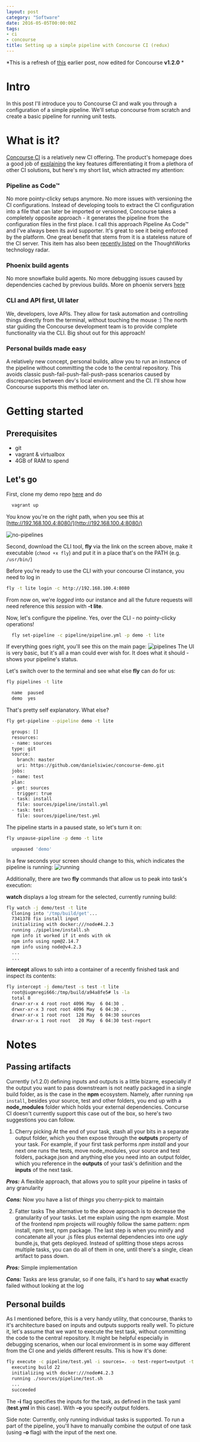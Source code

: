 ```yaml
---
layout: post
category: "Software"
date: 2016-05-05T00:00:00Z
tags:
- ci
- concourse
title: Setting up a simple pipeline with Concourse CI (redux)
---
```


*This is a refresh of [this](/2015/12/17/setting-up-a-simple-pipeline-with-concourse-ci/) earlier post, now edited for Concourse **v1.2.0** *

# Intro
In this post I'll introduce you to Concourse CI and walk you through a configuration of a simple pipeline. We'll setup concourse from scratch and create a basic pipeline for running unit tests.

# What is it?
[Concourse CI](http://concourse.ci) is a relatively new CI offering. The product's homepage does a good job of [explaining](http://concourse.ci/concourse-vs.html) the key features differentiating it from a plethora of other CI solutions, but here's my short list, which attracted my attention:

### Pipeline as Code™
No more pointy-clicky setups anymore. No more issues with versioning the CI configurations. Instead of developing tools to extract the CI configuration into a file that can later be imported or versioned, Concourse takes a completely opposite approach - it generates the pipeline from the configuration files in the first place. I call this approach Pipeline As Code™ and I've always been its avid supporter. It's great to see it being enforced by the platform. One great benefit that stems from it is a stateless nature of the CI server.
This item has also been [recently listed](https://www.thoughtworks.com/radar/techniques/programming-in-your-ci-cd-tool) on the ThoughtWorks technology radar.

### Phoenix build agents
No more snowflake build agents. No more debugging issues caused by dependencies cached by previous builds. More on phoenix servers [here](http://martinfowler.com/bliki/PhoenixServer.html)


### CLI and API first, UI later
We, developers, love APIs. They allow for task automation and controlling things directly from the terminal, without touching the mouse :)
The north star guiding the Concourse development team is to provide complete functionality via the CLI. Big shout out for this approach!

### Personal builds made easy
A relatively new concept, personal builds, allow you to run an instance of the pipeline without committing the code to the central repository. This avoids classic push-fail-push-fail-push-pass scenarios caused by discrepancies between dev's local environment and the CI. I'll show how Concourse supports this method later on.

# Getting started

## Prerequisites

- git
- vagrant & virtualbox
- 4GB of RAM to spend

## Let's go

First, clone my demo repo [here](https://github.com/danielsiwiec/concourse-demo) and do
```bash
  vagrant up
```
You know you're on the right path, when you see this at [http://192.168.100.4:8080/](http://192.168.100.4:8080/)

![no-pipelines](no-pipelines.png)


Second, download the CLI tool, **fly** via the link on the screen above, make it executable (```chmod +x fly```) and put it in a place that's on the PATH (e.g. ```/usr/bin/```)

Before you're ready to use the CLI with your concourse CI instance, you need to log in
```bash
fly -t lite login -c http://192.168.100.4:8080
```

From now on, we're *logged* into our instance and all the future requests will need reference this *session* with **-t lite**.

Now, let's configure the pipeline. Yes, over the CLI - no pointy-clicky operations!
```bash
  fly set-pipeline -c pipeline/pipeline.yml -p demo -t lite
```

If everything goes right, you'll see this on the main page:
![pipelines](pipeline.png)
The UI is very basic, but it's all a man could ever wish for. It does what it should - shows your pipeline's status.

Let's switch over to the terminal and see what else **fly** can do for us:

```bash
fly pipelines -t lite

  name  paused
  demo  yes
```

That's pretty self explanatory. What else?

```bash
fly get-pipeline --pipeline demo -t lite

  groups: []
  resources:
  - name: sources
  type: git
  source:
    branch: master
    uri: https://github.com/danielsiwiec/concourse-demo.git
  jobs:
  - name: test
  plan:
  - get: sources
    trigger: true
  - task: install
    file: sources/pipeline/install.yml
  - task: test
    file: sources/pipeline/test.yml
```

The pipeline starts in a paused state, so let's turn it on:

```bash
fly unpause-pipeline -p demo -t lite

  unpaused 'demo'
```

In a few seconds your screen should change to this, which indicates the pipeline is running:
![running](pipeline-running.png)

Additionally, there are two **fly** commands that allow us to peak into task's execution:

**watch** displays a log stream for the selected, currently running build:

```bash
fly watch -j demo/test -t lite
  Cloning into '/tmp/build/get'...
  7341378 fix install input
  initializing with docker:///node#4.2.3
  running ./pipeline/install.sh
  npm info it worked if it ends with ok
  npm info using npm@2.14.7
  npm info using node@v4.2.3
  ...
  ...
```

**intercept** allows to ssh into a container of a recently finished task and inspect its contents:

```bash
fly intercept -j demo/test -s test -t lite
  root@iugmregi666:/tmp/build/a94a8fe5# ls -la
  total 8
  drwxr-xr-x 4 root root 4096 May  6 04:30 .
  drwxr-xr-x 3 root root 4096 May  6 04:30 ..
  drwxr-xr-x 1 root root  128 May  6 04:30 sources
  drwxr-xr-x 1 root root   20 May  6 04:30 test-report
```

# Notes

## Passing artifacts

Currently (v1.2.0) defining inputs and outputs is a little bizarre, especially if the output you want to pass downstream is not neatly packaged in a single build folder, as is the case in the **npm** ecosystem. Namely, after running ```npm install```, besides your source, test and other folders, you end up with a **node_modules** folder which holds your external dependencies.
Concurse CI doesn't currently support this case out of the box, so here's two suggestions you can follow.

1. Cherry picking
At the end of your task, stash all your bits in a separate output folder, which you then expose through the **outputs** property of your task. For example, if your first task performs *npm install* and your next one runs the tests, move node_modules, your source and test folders, package.json and anything else you need into an output folder, which you reference in the **outputs** of your task's definition and the **inputs** of the next task.

***Pros:*** A flexible approach, that allows you to split your pipeline in tasks of any granularity

***Cons:*** Now you have a list of *things* you cherry-pick to maintain

2. Fatter tasks
The alternative to the above approach is to decrease the granularity of your tasks. Let me explain using the npm example. Most of the frontend npm projects will roughly follow the same pattern: npm install, npm test, npm package. The last step is when you minify and concatenate all your .js files plus external dependencies into one *ugly* bundle.js, that gets deployed. Instead of splitting those steps across multiple tasks, you can do all of them in one, until there's a single, clean artifact to pass down.

***Pros:*** Simple implementation

***Cons:*** Tasks are less granular, so if one fails, it's hard to say **what** exactly failed without looking at the log

## Personal builds

As I mentioned before, this is a very handy utility, that concourse, thanks to it's architecture based on inputs and outputs supports really well. To picture it, let's assume that we want to execute the test task, without committing the code to the central repository. It might be helpful especially in debugging scenarios, when our local environment is in some way different from the CI one and yields different results. This is how it's done:

```bash
fly execute -c pipeline/test.yml -i sources=. -o test-report=output -t lite
  executing build 22
  initializing with docker:///node#4.2.3
  running ./sources/pipeline/test.sh
  ...
  succeeded
```

The **-i** flag specifies the inputs for the task, as defined in the task yaml (**test.yml** in this case). With **-o** you specify output folders.

Side note: Currently, only running individual tasks is supported. To run a part of the pipeline, you'll have to manually combine the output of one task (using **-o** flag) with the input of the next one.
